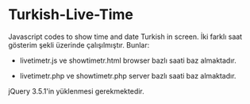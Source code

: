 # Turkish-Live-Time
Javascript codes to show time and date Turkish in screen.
İki farklı saat gösterim şekli üzerinde çalışılmıştır. Bunlar:

* livetimetr.js ve showtimetr.html browser bazlı saati baz almaktadır.

* livetimetr.php ve showtimetr.php server bazlı saati baz almaktadır.

jQuery 3.5.1'in yüklenmesi gerekmektedir.
